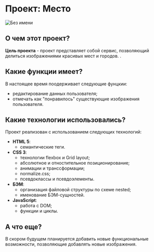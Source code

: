 # Проект: Место
![Без имени](https://user-images.githubusercontent.com/110557132/194109299-1ada497b-7e4a-4e23-92ec-cf59d0d5f663.png)



## О чем этот проект?

**Цель проекта** - проект представляет собой сервис, позволяющий делиться изображениями красивых мест и городов. .

## Какие функции имеет?

В настоящее время поодерживает следующие фунцкии:

- редактирование данных пользователя;
- отмечать как "понравилось" существующие изображения пользователя.

## Какие технологии использовались?

Проект реализован с использованием следующих технологий:
- **HTML 5**:
  - семантические теги.
- **CSS 3**:
  - технологии flexbox и Grid layout;
  - абсолютное и отностительное позиционирование;
  - анимации и транссформации;
  - normalize.css;
  - псевдоклассы и псевдоэлементы.
- **БЭМ**:
  - организация файловой структуры по схеме nested;
  - именование БЭМ-сущностей.
- **JavaScript**:
  - работа с DOM;
  - функции и циклы.

## А что еще?

В скором будущем планируется добавить новые функциональные возможности, позволяющие добавлять новые изображения.
